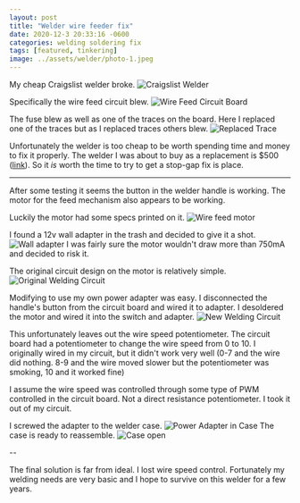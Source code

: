 ```yaml
---
layout: post
title: "Welder wire feeder fix"
date: 2020-12-3 20:33:16 -0600
categories: welding soldering fix
tags: [featured, tinkering]
image: ../assets/welder/photo-1.jpeg
---
```


My cheap Craigslist welder broke. ![Craigslist Welder](../assets/welder/photo-1.jpeg)

Specifically the wire feed circuit blew.
![Wire Feed Circuit Board](../assets/welder/photo-7.jpeg)

The fuse blew as well as one of the traces on the board. Here I replaced one of the traces but as I replaced traces others blew.
![Replaced Trace](../assets/welder/photo-8.jpeg)

<!--more-->

Unfortunately the welder is too cheap to be worth spending time and money to fix it properly. The welder I was about to buy as a replacement is $500 ([link](https://www.amazon.com/dp/B009X43F38/ref=pe_825000_114212990_TE_FOCE_n_id)). So it _is_ worth the time to try to get a stop-gap fix is place.

---

After some testing it seems the button in the welder handle is working. The motor for the feed mechanism also appears to be working.

Luckily the motor had some specs printed on it. ![Wire feed motor](../assets/welder/photo-12.jpeg)

I found a 12v wall adapter in the trash and decided to give it a shot. ![Wall adapter](../assets/welder/photo-13.jpeg) I was fairly sure the motor wouldn't draw more than 750mA and decided to risk it.

The original circuit design on the motor is relatively simple. ![Original Welding Circuit](../assets/welder/photo.png)

Modifying to use my own power adapter was easy. I disconnected the handle's button from the circuit board and wired it to adapter. I desoldered the motor and wired it into the switch and adapter.
![New Welding Circuit](../assets/welder/photo-2.png)

This unfortunately leaves out the wire speed potentiometer. The circuit board had a potentiometer to change the wire speed from 0 to 10. I originally wired in my circuit, but it didn't work very well (0-7 and the wire did nothing. 8-9 and the wire moved slower but the potentiometer was smoking, 10 and it worked fine)

I assume the wire speed was controlled through some type of PWM controlled in the circuit board. Not a direct resistance potentiometer. I took it out of my circuit.

I screwed the adapter to the welder case. ![Power Adapter in Case](../assets/welder/photo-11.jpeg)
The case is ready to reassemble. ![Case open](../assets/welder/photo-10.jpeg)

--

The final solution is far from ideal. I lost wire speed control. Fortunately my welding needs are very basic and I hope to survive on this welder for a few years.
